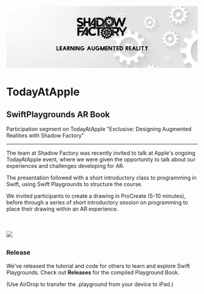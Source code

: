 # [<img src="https://raw.githubusercontent.com/ShadowFactory/TodayAtApple-SwiftPlaygroundsAR/master/cover.png">](https://github.com/ShadowFactory/TodayAtApple-SwiftPlaygroundsAR)


# TodayAtApple
## SwiftPlaygrounds AR Book

Participation segment on TodayAtApple "Exclusive: Designing Augmented Realities with Shadow Factory"


---

The team at Shadow Factory was recently invited to talk at Apple's ongoing TodayAtApple event, where we were given the opportunity to talk about our experiences and challenges developing for AR.

The presentation followed with a short introductory class to programming in Swift, using Swift Playgrounds to structure the course.

We invited participants to create a drawing in ProCreate (5-10 minutes), before through a series of short introductory session on programming to place their drawing within an AR experience.

# [<img src="https://raw.githubusercontent.com/ShadowFactory/TodayAtApple-SwiftPlaygroundsAR/master/example.png">](https://github.com/ShadowFactory/TodayAtApple-SwiftPlaygroundsAR)



### Release

We've released the tutorial and code for others to learn and explore Swift Playgrounds. Check out **Releases** for the compiled Playground Book.

(Use AirDrop to transfer the .playground from your device to iPad.)

